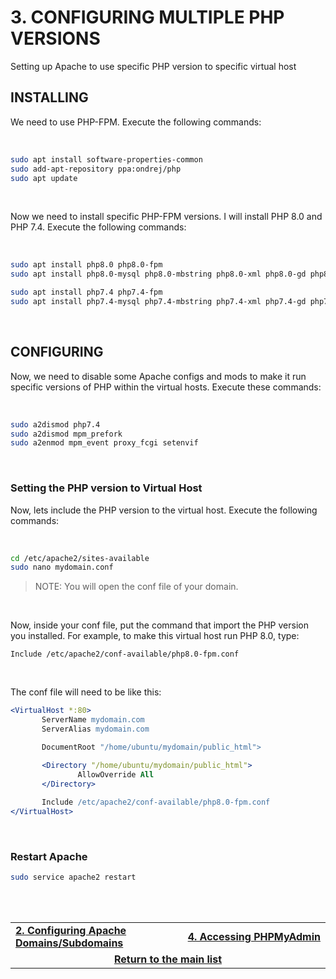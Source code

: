 # 3. CONFIGURING MULTIPLE PHP VERSIONS
Setting up Apache to use specific PHP version to specific virtual host

## INSTALLING
We need to use PHP-FPM. Execute the following commands:

<br>

```bash
sudo apt install software-properties-common
sudo add-apt-repository ppa:ondrej/php
sudo apt update
```

<br>

Now we need to install specific PHP-FPM versions.
I will install PHP 8.0 and PHP 7.4. Execute the following commands:

<br>

```bash
sudo apt install php8.0 php8.0-fpm
sudo apt install php8.0-mysql php8.0-mbstring php8.0-xml php8.0-gd php8.0-curl

sudo apt install php7.4 php7.4-fpm 
sudo apt install php7.4-mysql php7.4-mbstring php7.4-xml php7.4-gd php7.4-curl
```

<br>

## CONFIGURING
Now, we need to disable some Apache configs and mods to make it run specific versions of PHP within the virtual hosts.
Execute these commands:

<br>

```bash
sudo a2dismod php7.4
sudo a2dismod mpm_prefork
sudo a2enmod mpm_event proxy_fcgi setenvif
```

<br>

### Setting the PHP version to Virtual Host
Now, lets include the PHP version to the virtual host. Execute the following commands:

<br>

```bash
cd /etc/apache2/sites-available
sudo nano mydomain.conf
```

> NOTE: You will open the conf file of your domain.

<br>

Now, inside your conf file, put the command that import the PHP version you installed.
For example, to make this virtual host run PHP 8.0, type:

```Include /etc/apache2/conf-available/php8.0-fpm.conf```

<br>

The conf file will need to be like this:
 ```apache
<VirtualHost *:80>
        ServerName mydomain.com
        ServerAlias mydomain.com

        DocumentRoot "/home/ubuntu/mydomain/public_html">

        <Directory "/home/ubuntu/mydomain/public_html">
                AllowOverride All
        </Directory>
        
        Include /etc/apache2/conf-available/php8.0-fpm.conf
</VirtualHost>
```

<br>

### Restart Apache

```bash
sudo service apache2 restart
```
 
<br><br>
<div>
    <table width="9000">
        <tr>
            <td width="9000">
                <a href="https://github.com/andregalastri/tutorials/blob/main/Ubuntu%20Server/2.%20Configuring%20Apache%20Domains-Subdomains.md"><b>2. Configuring Apache Domains/Subdomains</b></a>
            </td>
            <td width="50%" align="right">
                <a href="https://github.com/andregalastri/tutorials/blob/main/Ubuntu%20Server/4.%20Accessing%20phpMyAdmin.md"><b>4. Accessing PHPMyAdmin</b></a>
            </td>
        </tr>
        <tr>
            <td width="9000" colspan="2" align="center">
                <a href="">
                    <b>Return to the main list</b>
                </a>
            </td>
        </tr>
    </table>
</div>
